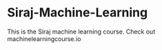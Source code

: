 # Siraj-Machine-Learning

This is the Siraj machine learning course. Check out machinelearningcourse.io